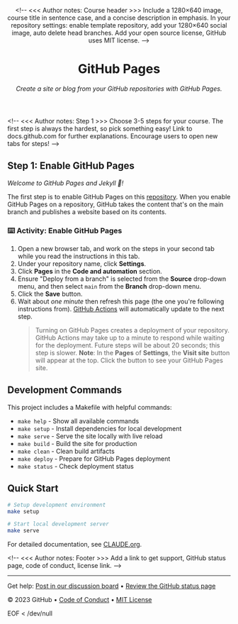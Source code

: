 <header>

<\!--
  <<< Author notes: Course header >>>
  Include a 1280×640 image, course title in sentence case, and a concise description in emphasis.
  In your repository settings: enable template repository, add your 1280×640 social image, auto delete head branches.
  Add your open source license, GitHub uses MIT license.
-->

# GitHub Pages

_Create a site or blog from your GitHub repositories with GitHub Pages._

</header>

<\!--
  <<< Author notes: Step 1 >>>
  Choose 3-5 steps for your course.
  The first step is always the hardest, so pick something easy\!
  Link to docs.github.com for further explanations.
  Encourage users to open new tabs for steps\!
-->

## Step 1: Enable GitHub Pages

_Welcome to GitHub Pages and Jekyll :tada:\!_

The first step is to enable GitHub Pages on this [repository](https://docs.github.com/en/get-started/quickstart/github-glossary#repository). When you enable GitHub Pages on a repository, GitHub takes the content that's on the main branch and publishes a website based on its contents.

### :keyboard: Activity: Enable GitHub Pages

1. Open a new browser tab, and work on the steps in your second tab while you read the instructions in this tab.
1. Under your repository name, click **Settings**.
1. Click **Pages** in the **Code and automation** section.
1. Ensure "Deploy from a branch" is selected from the **Source** drop-down menu, and then select `main` from the **Branch** drop-down menu.
1. Click the **Save** button.
1. Wait about _one minute_ then refresh this page (the one you're following instructions from). [GitHub Actions](https://docs.github.com/en/actions) will automatically update to the next step.
   > Turning on GitHub Pages creates a deployment of your repository. GitHub Actions may take up to a minute to respond while waiting for the deployment. Future steps will be about 20 seconds; this step is slower.
   > **Note**: In the **Pages** of **Settings**, the **Visit site** button will appear at the top. Click the button to see your GitHub Pages site.

## Development Commands

This project includes a Makefile with helpful commands:

- `make help` - Show all available commands
- `make setup` - Install dependencies for local development
- `make serve` - Serve the site locally with live reload
- `make build` - Build the site for production
- `make clean` - Clean build artifacts
- `make deploy` - Prepare for GitHub Pages deployment
- `make status` - Check deployment status

## Quick Start

```bash
# Setup development environment
make setup

# Start local development server
make serve
```

For detailed documentation, see [CLAUDE.org](./CLAUDE.org).

<footer>

<\!--
  <<< Author notes: Footer >>>
  Add a link to get support, GitHub status page, code of conduct, license link.
-->

---

Get help: [Post in our discussion board](https://github.com/orgs/skills/discussions/categories/github-pages) &bull; [Review the GitHub status page](https://www.githubstatus.com/)

&copy; 2023 GitHub &bull; [Code of Conduct](https://www.contributor-covenant.org/version/2/1/code_of_conduct/code_of_conduct.md) &bull; [MIT License](https://gh.io/mit)

</footer>
EOF < /dev/null
